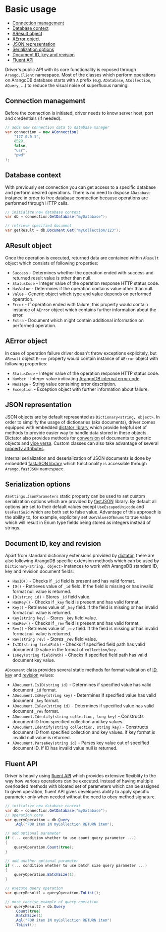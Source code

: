 # Basic usage

- [Connection management](#connection-management)
- [Database context](#database-context)
- [AResult object](#aresult-object)
- [AError object](#aerror-object)
- [JSON representation](#json-representation)
- [Serialization options](#serialization-options)
- [Document ID, key and revision](#document-id-key-and-revision)
- [Fluent API](#fluent-api)

Driver's public API with its core functionality is exposed through `Arango.Client` namespace. Most of the classes which perform operations on ArangoDB database starts with `A` prefix (e.g. `ADatabase`, `ACollection`, `AQuery`, ...) to reduce the visual noise of superfluous naming.

## Connection management

Before the connection is initiated, driver needs to know server host, port and credentials (if needed). 

```csharp
// adds new connection data to database manager
var connection = new AConnection(
    "127.0.0.1",
    8529,
    false,
    "usr",
    "pwd"
);
```

## Database context

With previously set connection you can get access to a specific database and perform desired operations. 
There is no need to dispose `ADatabase` instance in order to free database connection because operations are performed through HTTP calls.

```csharp
// initialize new database context
var db = connection.GetDatabase("myDatabase");

// retrieve specified document
var getResult = db.Document.Get("myCollection/123");
```

## AResult object

Once the operation is executed, returned data are contained within `AResult` object which consists of following properties:

- `Success` - Determines whether the operation ended with success and returned result value is other than null.
- `StatusCode` - Integer value of the operation response HTTP status code.
- `HasValue` - Determines if the operation contains value other than null.
- `Value` - Generic object which type and value depends on performed operation.
- `Error` - If operation ended with failure, this property would contain instance of `AError` object which contains further information about the error.
- `Extra` - Document which might contain additional information on performed operation.

## AError object

In case of operation failure driver doesn't throw exceptions explicitely, but `AResult` object `Error` property would contain instance of `AError` object with following properties:

- `StatusCode` - Integer value of the operation response HTTP status code.
- `Number` - Integer value indicating [ArangoDB internal error code](https://docs.arangodb.com/ErrorCodes/index.html).
- `Message` - String value containing error description.
- `Exception` - Exception object with further information about failure.

## JSON representation

JSON objects are by default represented as `Dictionary<string, object>`. In order to simplify the usage of dictionaries (aka documents), driver comes equipped with embedded [dictator library](https://github.com/yojimbo87/dictator) which provide helpful set of methods to provide easier way to handle data stored in these objects. Dictator also provides methods for [conversion](https://github.com/yojimbo87/dictator#convert-document-to-strongly-typed-object) of documents to generic objects and [vice versa](https://github.com/yojimbo87/dictator#convert-strongly-typed-object-to-document). Custom classes can also take advantage of several [property attributes](https://github.com/yojimbo87/dictator#property-attributes).

Internal serialization and deserialization of JSON documents is done by embedded [fastJSON library](https://github.com/mgholam/fastJSON) which functionality is accessible through `Arango.fastJSON` namespace.

## Serialization options

`ASettings.JsonParameters` static property can be used to set custom serialization options which are provided by [fastJSON](https://github.com/mgholam/fastJSON) library. By default all options are set to their default values except `UseEscapedUnicode` and `UseFastGuid` which are both set to false value. Advantage of this approach is the ability to, for example, explicitely set `UseValuesOfEnums` to true value which will result in Enum type fields being stored as integers instead of strings.

## Document ID, key and revision

Apart from standard dictionary extensions provided by [dictator](https://github.com/yojimbo87/dictator), there are also following ArangoDB specific extension methods which can be used by `Dictionary<string, object>` instances to work with ArangoDB standard ID, key and revision document fields:

- `HasID()` - Checks if `_id` field is present and has valid format.
- `ID()` - Retrieves value of `_id` field. If the field is missing or has invalid format null value is returned.
- `ID(string id)` - Stores `_id` field value.
- `HasKey()` - Checks if `_key` field is present and has valid format.
- `Key()` - Retrieves value of `_key` field. If the field is missing or has invalid format null value is returned.
- `Key(string key)` - Stores `_key` field value.
- `HasRev()` - Checks if `_rev` field is present and has valid format.
- `Rev()` - Retrieves value of `_rev` field. If the field is missing or has invalid format null value is returned.
- `Rev(string rev)` - Stores `_rev` field value.
- `IsID(string fieldPath)` - Checks if specified field path has valid document ID value in the format of `collection/key`.
- `IsKey(string fieldPath)` - Checks if specified field path has valid document key value.

`ADocument` class provides several static methods for format validation of [ID](https://docs.arangodb.com/Glossary/index.html#document_handle), [key](https://docs.arangodb.com/NamingConventions/DocumentKeys.html) and [revision](https://docs.arangodb.com/Glossary/index.html#document_revision) values: 

- `ADocument.IsID(string id)` - Determines if specified value has valid document `_id` format. 
- `ADocument.IsKey(string key)` - Determines if specified value has valid document `_key` format.
- `ADocument.IsRev(string id)` - Determines if specified value has valid document `_rev` format.
- `ADocument.Identify(string collection, long key)` - Constructs document ID from specified collection and key values.
- `ADocument.Identify(string collection, string key)` - Constructs document ID from specified collection and key values. If key format is invalid null value is returned.
- `ADocument.ParseKey(string id)` - Parses key value out of specified document ID. If ID has invalid value null is returned. 

## Fluent API

Driver is heavily using [fluent API](http://en.wikipedia.org/wiki/Fluent_interface) which provides extensive flexiblity to the way how various operations can be executed. Instead of having multiple overloaded methods with bloated set of parameters which can be assigned to given operation, fluent API gives developers ability to apply specific parameter only when needed without the need to obey method signature.

```csharp
// initialize new database context
var db = connection.GetDatabase("myDatabase");
// operation core
var queryOperation = db.Query
    .Aql("FOR item IN myCollection RETURN item");

// add optional parameter
if (... condition whether to use count query parameter ...)
{
    queryOperation.Count(true);
}

// add another optional parameter
if (... condition whether to use batch size query parameter ...)
{
    queryOperation.BatchSize(1);
}

// execute query operation
var queryResult1 = queryOperation.ToList();

// more concise example of query operation
var queryResult2 = db.Query
    .Count(true)
    .BatchSize(1)
    .Aql("FOR item IN myCollection RETURN item")
    .ToList();
```